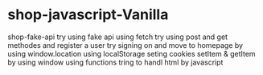 # shop-javascript-Vanilla
shop-fake-api
try using fake api using fetch
try using post and get methodes and register a user
try signing on and move to homepage by using window.location
using localStorage
seting cookies
setItem & getItem by using window
using functions tring to handl html by javascript
